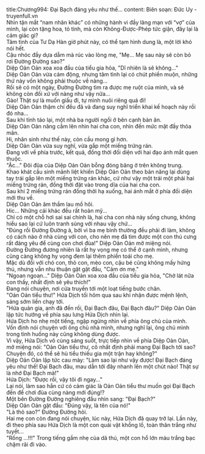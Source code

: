 title:Chương994: Đại Bạch đáng yêu như thế…
content:
Biên soạn: Đức Uy - truyenfull.vn<br>Nhìn tận mắt “nam nhân khác” có những hành vi đầy lãng mạn với “vợ” của mình, lại còn tặng hoa, tỏ tình, mà còn Không-Được-Phép tức giận, đây lại là cảm giác gì?<br>Tâm tình của Tư Dạ Hàn giờ phút này, có thể tạm hình dung là, một lời khó nói hết.<br>Cậu nhóc đầy dựa dẫm mà rúc vào lòng mẹ, "Mẹ... Mẹ sau này sẽ còn bỏ rơi Đường Đường sao?"<br>Diệp Oản Oản xoa xoa đầu của tiểu gia hỏa, "Dĩ nhiên là sẽ không..."<br>Diệp Oản Oản vừa cảm động, nhưng tâm tình lại có chút phiền muộn, những thứ này vốn không phải thuộc về nàng…<br>Rồi sẽ có một ngày, Đường Đường tìm ra được mẹ ruột của mình, và sẽ không còn đối xử với nàng như vậy nữa…<br>Gào! Thật sự là muốn giấu đi, tự mình nuôi riêng quá đi!<br>Diệp Oản Oản thậm chí đều đã và đang suy nghĩ triển khai kế hoạch này rồi đó nha…<br>Sau khi tỉnh táo lại, một nhà ba người ngồi ở bên cạnh bàn ăn.<br>Diệp Oản Oản nâng cằm lên nhìn hai cha con, nhìn đến mức mặt đầy thỏa mãn.<br>Hi, nhân sinh như thế này, còn cầu mong gì hơn.<br>Diệp Oản Oản vừa suy nghĩ, vừa gắp một miếng trứng rán.<br>Đang với về phía trước, kết quả, đồng thời đối diện với hai đạo ánh mắt quen thuộc.<br>"Ặc..." Đôi đũa của Diệp Oản Oản bỗng đóng băng ở trên không trung.<br>Khao khát cầu sinh mãnh liệt khiến Diệp Oản Oản theo bản năng lại dùng tay trái gắp lên một miếng trứng rán khác, cứ như vậy một trái một phải hai miếng trứng rán, đồng thời đặt vào trong dĩa của hai cha con.<br>Sau khi 2 miếng trứng rán đồng thời hạ xuống, hai ánh mắt ở phía đối diện mới thu về.<br>Diệp Oản Oản âm thầm lau mồ hôi.<br>Hic... Những cái khác đều rất hoàn mỹ...<br>Chỉ có một chỗ hơi sai sai chính là, hai cha con nhà này sống chung, không hiểu sao lại cứ luôn tranh sủng với nhau vậy chứ…<br>"Đúng rồi Đường Đường à, bởi vì ba mẹ bình thường đều phải đi làm, không có cách nào ở nhà cùng với con, cho nên mẹ đã tìm được một con thú cưng rất đáng yêu để cùng con chơi đùa!" Diệp Oản Oản mở miệng nói.<br>Đường Đường đương nhiên là rất hy vọng mẹ có thể ở cạnh mình, nhưng cũng càng không hy vọng đem lại thêm phiền toái cho mẹ.<br>Mặc dù đối với chó con, thỏ con, mèo con, cậu bé cũng không mấy hứng thú, nhưng vẫn nhu thuận gật gật đầu, "Cảm ơn mẹ."<br>"Ngoan ngoan..." Diệp Oản Oản xoa xoa đầu của tiểu gia hỏa, "Chờ lát nữa con thấy, nhất định sẽ yêu thích!"<br>Đang nói chuyện, nơi cửa truyền tới một loạt tiếng bước chân.<br>"Oản Oản tiểu thư!" Hứa Dịch tối hôm qua sau khi nhận được mệnh lệnh, sáng sớm liền chạy tới.<br>"Hứa quản gia, anh đã đến rồi, Đại Bạch đâu, Đại Bạch đâu?" Diệp Oản Oản lập tức hướng về phía sau lưng Hứa Dịch nhìn lại.<br>Hứa Dịch ho nhẹ một tiếng, ngập ngừng nhìn về phía ông chủ của mình.<br>Vốn định nói chuyện với ông chủ nhà mình, nhưng nghĩ lại, ông chủ mình trong tình huống này cũng không dùng được.<br>Vì vậy, Hứa Dịch vô cùng sáng suốt, trực tiếp nhìn về phía Diệp Oản Oản, mở miệng nói: "Oản Oản tiểu thư, cô nhất định phải mang Đại Bạch tới sao? Chuyện đó, có thể sẽ hù tiểu thiếu gia một trận hay không?"<br>Diệp Oản Oản lập tức cau mày: "Làm sao lại như vậy được! Đại Bạch đáng yêu như thế! Đại Bạch đâu, mau dẫn tới đây nhanh lên một chút nào! Thật sự là nhớ Đại Bạch mà!"<br>Hứa Dịch: "Được rồi, vậy tôi đi ngay..."<br>Lại nói, làm sao hắn cứ có cảm giác là Oản Oản tiểu thư muốn gọi Đại Bạch đến để chơi đùa cùng nàng mới đúng!?<br>Một bên Đường Đường nghiêng đầu nhìn sang: "Đại Bạch?"<br>Diệp Oản Oản gật đầu: "Đúng vậy, là tên của nó!"<br>"Là thỏ sao?" Đường Đường hỏi.<br>Hai mẹ con còn đang nói chuyện, lúc này, Hứa Dịch đã quay trở lại. Lần này, đi theo phía sau Hứa Dịch là một con quái vật khổng lồ, toàn thân trắng như tuyết…<br>"Rống …!!!" Trong tiếng gầm nhẹ của dã thú, một con hổ lớn màu trắng bạc chậm rãi đi vào.